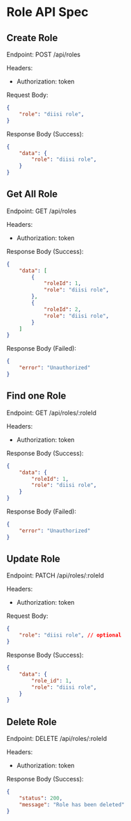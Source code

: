 # Role API Spec

## Create Role
Endpoint: POST /api/roles

Headers:
- Authorization: token

Request Body:
```json
{
    "role": "diisi role",
}
```

Response Body (Success):
```json
{
    "data": {
        "role": "diisi role",
    }
}
```

## Get All Role
Endpoint: GET /api/roles

Headers:
- Authorization: token

Response Body (Success):
```json
{
    "data": [
        {
            "roleId": 1,
            "role": "diisi role",
        },
        {
            "roleId": 2,
            "role": "diisi role",
        }
    ]
}
```

Response Body (Failed):
```json
{
    "error": "Unauthorized"
}
```

## Find one Role
Endpoint: GET /api/roles/:roleId

Headers:
- Authorization: token

Response Body (Success):
```json
{
    "data": {
        "roleId": 1,
        "role": "diisi role",
    }
}
```

Response Body (Failed):
```json
{
    "error": "Unauthorized"
}
```

## Update Role
Endpoint: PATCH /api/roles/:roleId

Headers:
- Authorization: token

Request Body:
```json
{
    "role": "diisi role", // optional
}
```

Response Body (Success):
```json
{
    "data": {
        "role_id": 1,
        "role": "diisi role",
    }
}
```

## Delete Role
Endpoint: DELETE /api/roles/:roleId

Headers:
- Authorization: token

Response Body (Success):
```json
{
    "status": 200,
    "message": "Role has been deleted"
}
```

